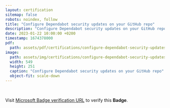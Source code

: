 ```yaml
---
layout: certification
sitemap: false
robots: noindex, follow
title: "Configure Dependabot security updates on your GitHub repo"
description: "Configure Dependabot security updates on your GitHub repo"
date: 2023-01-22 10:00:00 +0200
timestamp: 1674378000
pdf:
  path: assets/pdf/certifications/configure-dependabot-security-updates-on-your-github-repo.pdf
image:
  path: assets/img/certifications/configure-dependabot-security-updates-on-your-github-repo.webp
  width: 549
  height: 251
  caption: "Configure Dependabot security updates on your GitHub repo"
  object-fit: scale-down
---
```


<br />

<p class="lead text-center">
  Visit <a href="https://learn.microsoft.com/en-us/training/achievements/learn.configure-dependabot-security-updates-on-github-repo.badge?username=char0n">Microsoft Badge verification URL</a> to verify this <strong>Badge</strong>.
</p>
